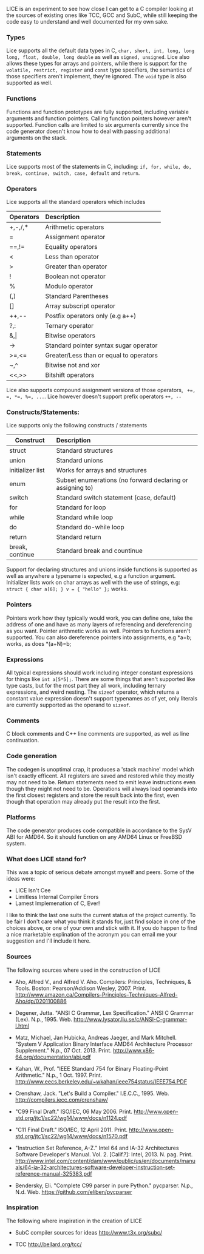 LICE is an experiment to see how close I can get to a C compiler looking
at the sources of existing ones like TCC, GCC and SubC, while still
keeping the code easy to understand and well documented for my own sake.

### Types
Lice supports all the default data types in C, `char, short, int, long,
long long, float, double, long double` as well as `signed, unsigned`.
Lice also allows these types for arrays and pointers, while there is support
for the `volatile, restrict, register` and `const` type specifiers, the
semantics of those specifiers aren't implement, they're ignored.
The `void` type is also supported as well.

### Functions
Functions and function prototypes are fully supported, including variable
arguments and function pointers. Calling function pointers however aren't
supported. Function calls are limited to six arguments currently since the
code generator doesn't know how to deal with passing additional arguments
on the stack.

### Statements
Lice supports most of the statements in C, including: `if, for, while,
do, break, continue, switch, case, default` and `return`.

### Operators
Lice supports all the standard operators which includes

Operators | Description
----------|:-------------------------------------------------------
+,-,/,*   | Arithmetic operators
=         | Assignment operator
==,!=     | Equality operators
<         | Less than operator
\>        | Greater than operator
!         | Boolean not operator
%         | Modulo operator
(,)       | Standard Parentheses
[]        | Array subscript operator
++,--     | Postfix operators only (e.g a++)
?,:       | Ternary operator
&,&#124;  | Bitwise operators
->        | Standard pointer syntax sugar operator
>=,<=     | Greater/Less than or equal to operators
~,^       | Bitwise not and xor
<<,>>     | Bitshift operators

Lice also supports compound assignment versions of those operators, `
+=, =, *=, %=, ...`. Lice however doesn't support prefix operators `++, --`

### Constructs/Statements:
Lice supports only the following constructs / statements


 Construct            | Description
----------------------|:-----------------------------------------------------------
 struct               | Standard structures
 union                | Standard unions
 initializer list     | Works for arrays and structures
 enum                 | Subset enumerations (no forward declaring or assigning to)
 switch               | Standard switch statement (case, default)
 for                  | Standard for loop
 while                | Standard while loop
 do                   | Standard do-while loop
 return               | Standard return
 break, continue      | Standard break and countinue


Support for declaring structures and unions inside functions is supported as
well as anywhere a typename is expected, e.g a function argument. Initializer
lists work on char arrays as well with the use of strings, e.g:
`struct { char a[6]; } v = { "hello" };` works.

### Pointers
Pointers work how they typically would work, you can define one,
take the address of one and have as many layers of referencing
and dereferencing as you want. Pointer arithmetic works as well.
Pointers to functions aren't supported. You can also dereference
pointers into assignments, e.g *a=b; works, as does *(a+N)=b;

### Expressions
All typical expressions should work including integer constant expressions
for things like `int a[5*5];`. There are some things that aren't supported
like type casts, but for the most part they all work, including ternary
expressions, and weird nesting. The `sizeof` operator, which returns a constant
value expression doesn't support typenames as of yet, only literals are
currently supported as the operand to `sizeof`.

### Comments
C block comments and C++ line comments are supported, as well as
line continuation.

### Code generation
The codegen is unoptimal crap, it produces a 'stack machine'
model which isn't exactly efficent. All registers are saved
and restored while they mostly may not need to be. Return
statements need to emit leave instructions even though they
might not need to be. Operations will always load operands
into the first closest registers and store the result back
into the first, even though that operation may already
put the result into the first.

### Platforms
The code generator produces code compatible in accordance to
the SysV ABI for AMD64. So it should function on any AMD64
Linux or FreeBSD system.

### What does LICE stand for?
This was a topic of serious debate amongst myself and peers. Some
of the ideas were:

-   LICE Isn't Cee
-   Limitless Internal Compiler Errors
-   Lamest Implemenation of C, Ever!

I like to think the last one suits the current status of the project
currently. To be fair I don't care what you think it stands for, just
find solace in one of the choices above, or one of your own and stick with
it. If you do happen to find a nice marketable explination of the acronym
you can email me your suggestion and I'll include it here.

### Sources
The following sources where used in the construction of LICE

-   Aho, Alfred V., and Alfred V. Aho. Compilers: Principles, Techniques, & Tools. Boston: Pearson/Addison Wesley, 2007. Print.
    http://www.amazon.ca/Compilers-Principles-Techniques-Alfred-Aho/dp/0201100886

-   Degener, Jutta. "ANSI C Grammar, Lex Specification." ANSI C Grammar (Lex). N.p., 1995. Web.
    http://www.lysator.liu.se/c/ANSI-C-grammar-l.html

-   Matz, Michael, Jan Hubicka, Andreas Jaeger, and Mark Mitchell. "System V Application Binary Interface AMD64 Architecture Processor Supplement." N.p., 07 Oct. 2013. Print.
    http://www.x86-64.org/documentation/abi.pdf

-   Kahan, W., Prof. "IEEE Standard 754 for Binary Floating-Point Arithmetic." N.p., 1 Oct. 1997. Print.
    http://www.eecs.berkeley.edu/~wkahan/ieee754status/IEEE754.PDF

-   Crenshaw, Jack. "Let's Build a Compiler." I.E.C.C., 1995. Web.
    http://compilers.iecc.com/crenshaw/

-   "C99 Final Draft." ISO/IEC, 06 May 2006. Print.
    http://www.open-std.org/jtc1/sc22/wg14/www/docs/n1124.pdf

-   "C11 Final Draft." ISO/IEC, 12 April 2011. Print.
    http://www.open-std.org/jtc1/sc22/wg14/www/docs/n1570.pdf

-   "Instruction Set Reference, A-Z." Intel 64 and IA-32 Architectures Software Developer's Manual. Vol. 2. [Calif.?]: Intel, 2013. N. pag. Print.
    http://www.intel.com/content/dam/www/public/us/en/documents/manuals/64-ia-32-architectures-software-developer-instruction-set-reference-manual-325383.pdf

-   Bendersky, Eli. "Complete C99 parser in pure Python." pycparser. N.p., N.d. Web.
    https://github.com/eliben/pycparser

### Inspiration
The following where inspiration in the creation of LICE

-   SubC compiler sources for ideas
    http://www.t3x.org/subc/

-   TCC
    http://bellard.org/tcc/

